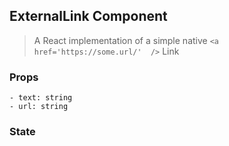 ## ExternalLink Component

> A React implementation of a simple native `<a href='https://some.url/'  />` Link

### Props

```
- text: string
- url: string
```

### State

```

```
